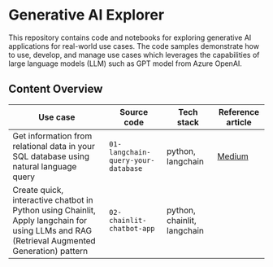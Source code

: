 # Generative AI Explorer

This repository contains code and notebooks for exploring generative AI applications for real-world use cases. The code samples demonstrate how to use, develop, and manage use cases which leverages the capabilities of large language models (LLM) such as GPT model from Azure OpenAI.

## Content Overview
| Use case | Source code | Tech stack | Reference article |
| --- | --- | --- | --- |
| Get information from relational data in your SQL database using natural language query | `01-langchain-query-your-database` | python, langchain | [Medium](https://medium.com/towards-data-science/talk-to-your-sql-database-using-langchain-and-azure-openai-bb79ad22c5e2) |
| Create quick, interactive chatbot in Python using Chainlit, Apply langchain for using LLMs and RAG (Retrieval Augmented Generation) pattern | `02-chainlit-chatbot-app` | python, chainlit, langchain | |
